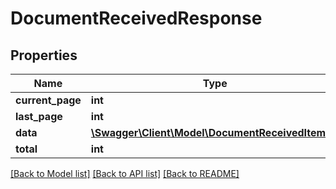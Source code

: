 # DocumentReceivedResponse

## Properties
Name | Type | Description | Notes
------------ | ------------- | ------------- | -------------
**current_page** | **int** |  | [optional] 
**last_page** | **int** |  | [optional] 
**data** | [**\Swagger\Client\Model\DocumentReceivedItems[]**](DocumentReceivedItems.md) |  | [optional] 
**total** | **int** |  | [optional] 

[[Back to Model list]](../../README.md#documentation-for-models) [[Back to API list]](../../README.md#documentation-for-api-endpoints) [[Back to README]](../../README.md)

